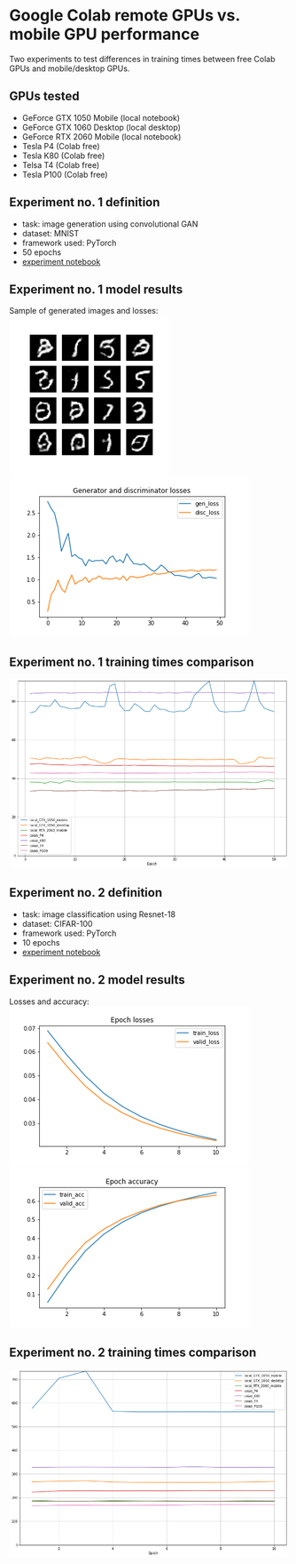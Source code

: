 # Google Colab remote GPUs vs. mobile GPU performance

Two experiments to test differences in training times between free Colab GPUs and mobile/desktop GPUs.

## GPUs tested  
- GeForce GTX 1050 Mobile (local notebook)
- GeForce GTX 1060 Desktop (local desktop)
- GeForce RTX 2060 Mobile (local notebook)
- Tesla P4 (Colab free)
- Tesla K80 (Colab free)
- Telsa T4 (Colab free)
- Tesla P100 (Colab free)

## Experiment no. 1 definition 
- task: image generation using convolutional GAN
- dataset: MNIST
- framework used: PyTorch
- 50 epochs
- [experiment notebook](https://github.com/PiotrChaberski/GPU_tests/blob/master/GAN_GPU_tests/gan_mnist_gpu_perf_test.ipynb)

## Experiment no. 1 model results
Sample of generated images and losses:  
![](https://github.com/PiotrChaberski/GPU_tests/blob/master/GAN_GPU_tests/remote_results/Tesla_P100-PCIE-16GB_20200317175444/image_at_epoch_50.png) ![](https://github.com/PiotrChaberski/GPU_tests/blob/master/GAN_GPU_tests/remote_results/Tesla_P100-PCIE-16GB_20200317175444/epoch_losses.png)

## Experiment no. 1 training times comparison
![](https://github.com/PiotrChaberski/GPU_tests/blob/master/summary_results/gan_times_summary_v3.png)

## Experiment no. 2 definition 
- task: image classification using Resnet-18
- dataset: CIFAR-100
- framework used: PyTorch
- 10 epochs
- [experiment notebook](https://github.com/PiotrChaberski/GPU_tests/blob/master/Resnet_GPU_tests/resnet_cifar100_gpu_perf_test.ipynb)

## Experiment no. 2 model results
Losses and accuracy:  
![](https://github.com/PiotrChaberski/GPU_tests/blob/master/Resnet_GPU_tests/remote_results/Tesla_P100-PCIE-16GB_20200318213725/epoch_losses.png) ![](https://github.com/PiotrChaberski/GPU_tests/blob/master/Resnet_GPU_tests/remote_results/Tesla_P100-PCIE-16GB_20200318213725/epoch_accuracy.png)

## Experiment no. 2 training times comparison
![](https://github.com/PiotrChaberski/GPU_tests/blob/master/summary_results/resnet_times_summary_v3.png)

